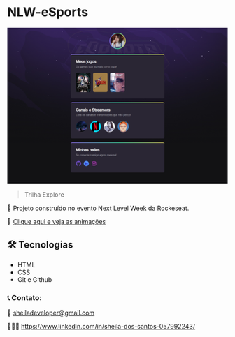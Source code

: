 # NLW-eSports 

![preview](./github/preview.png)

> Trilha Explore

🚀 Projeto construído no evento Next Level Week da Rockeseat.

🔗 [Clique aqui e veja as animações](https://sheilasantosdev.github.io/NLW-esports/)

## 🛠 Tecnologias
- HTML
- CSS
- Git e Github


### 📞 Contato:

📧 sheiladeveloper@gmail.com 

👩🏻‍💻 https://www.linkedin.com/in/sheila-dos-santos-057992243/